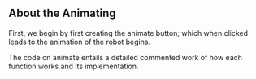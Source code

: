 ## About the Animating
First, we begin by first creating the animate button; which when clicked leads to the animation of the robot begins.

The code on animate entails a detailed commented work of how each function works and its implementation.